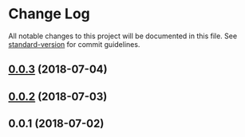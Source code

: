 # Change Log

All notable changes to this project will be documented in this file. See [standard-version](https://github.com/conventional-changelog/standard-version) for commit guidelines.

<a name="0.0.3"></a>
## [0.0.3](https://github.com/Mischa1610/alekseew/compare/v0.0.2...v0.0.3) (2018-07-04)



<a name="0.0.2"></a>
## [0.0.2](https://github.com/Mischa1610/alekseew/compare/v0.0.1...v0.0.2) (2018-07-03)



<a name="0.0.1"></a>
## 0.0.1 (2018-07-02)
